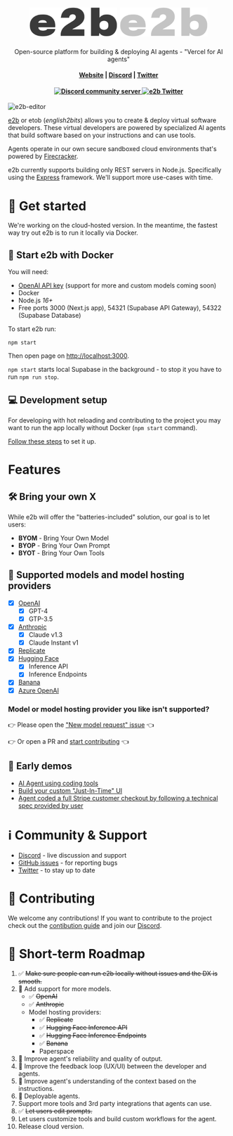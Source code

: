 <h1 align="center">
  <img width="200" src="docs-assets/logoname-black.svg#gh-light-mode-only" alt="e2b">
  <img width="200" src="docs-assets/logoname-white.svg#gh-dark-mode-only" alt="e2b">
</h1>

<p align="center">Open-source platform for building & deploying AI agents - "Vercel for AI agents"</p>

<h4 align="center">
  <a href="https://e2b.dev">Website</a> |
  <a href="https://discord.gg/U7KEcGErtQ">Discord</a> |
  <a href="https://twitter.com/e2b_dev">Twitter</a>
</h4>

<h4 align="center">
  <a href="https://discord.gg/U7KEcGErtQ">
    <img src="https://img.shields.io/badge/chat-on%20Discord-blue" alt="Discord community server" />
  </a>
  <a href="https://twitter.com/e2b_dev">
    <img src="https://img.shields.io/twitter/follow/infisical?label=Follow" alt="e2b Twitter" />
  </a>
</h4>

![e2b-editor](docs-assets/preview.gif)

[e2b](https://e2b.dev) or etob (*english2bits*) allows you to create & deploy virtual software developers. These virtual developers are powered by specialized AI agents that build software based on your instructions and can use tools.

Agents operate in our own secure sandboxed cloud environments that's powered by [Firecracker](https://github.com/firecracker-microvm/firecracker/).

e2b currently supports building only REST servers in Node.js. Specifically using the [Express](https://expressjs.com/) framework. We'll support more use-cases with time.

# 🚀 Get started
We're working on the cloud-hosted version. In the meantime, the fastest way try out e2b is to run it locally via Docker.

## 🐳 Start e2b with Docker
You will need:
- [OpenAI API key](https://platform.openai.com/account/api-keys) (support for more and custom models coming soon)
- Docker
- Node.js *16+*
- Free ports 3000 (Next.js app), 54321 (Supabase API Gateway), 54322 (Supabase Database)

To start e2b run:
```
npm start
```

Then open page on [http://localhost:3000](http://localhost:3000).

`npm start` starts local Supabase in the background - to stop it you have to run `npm run stop`.

## 💻 Development setup
For developing with hot reloading and contributing to the project you may want to run the app locally without Docker (`npm start` command).

[Follow these steps](DEVELOPMENT_SETUP.md) to set it up.

# Features
## 🛠 Bring your own X
While e2b will offer the "batteries-included" solution, our goal is to let users:
- **BYOM** - Bring Your Own Model
- **BYOP** - Bring Your Own Prompt
- **BYOT** - Bring Your Own Tools

## 🤖 Supported models and model hosting providers
- [x] [OpenAI](https://openai.com/)
  - [x] GPT-4
  - [x] GTP-3.5
- [x] [Anthropic](https://anthropic.com/)
  - [x] Claude v1.3
  - [x] Claude Instant v1
- [x] [Replicate](https://replicate.com/)
- [x] [Hugging Face](https://huggingface.co/)
  - [x] Inference API
  - [x] Inference Endpoints
- [x] [Banana](https://www.banana.dev/)
- [x] [Azure OpenAI](https://azure.microsoft.com/en-us/products/cognitive-services/openai-service) 

### **Model or model hosting provider you like isn't supported?**

👉 Please open the ["New model request" issue](https://github.com/e2b-dev/e2b/issues/new?assignees=&labels=new+model+request&template=new-model-request.md&title=) 👈

👉 Or open a PR and [start contributing](./CONTRIBUTING.md#🤖-adding-a-new-model-provider) 👈

## 👀 Early demos
- [AI Agent using coding tools](https://twitter.com/mlejva/status/1636103084802822151)
- [Build your custom "Just-In-Time" UI](https://twitter.com/mlejva/status/1641151421830529042)
- [Agent coded a full Stripe customer checkout by following a technical spec provided by user](https://twitter.com/mlejva/status/1641072535163875330)

# ℹ️ Community & Support
- [Discord](https://discord.gg/U7KEcGErtQ) - live discussion and support
- [GitHub issues](https://github.com/e2b-dev/e2b/issues) - for reporting bugs
- [Twitter](https://twitter.com/e2b_dev) - to stay up to date

# 🤝 Contributing
We welcome any contributions! If you want to contribute to the project check out the [contibution guide](CONTRIBUTING.md) and join our [Discord](https://discord.gg/dSBY3ms2Qr).

# 📆 Short-term Roadmap
1. ✅ ~~Make sure people can run e2b locally without issues and the DX is smooth.~~
2. 🚧 Add support for more models.
    - ✅ ~~OpenAI~~
    - ✅ ~~Anthropic~~
    - Model hosting providers:
      - ✅ ~~Replicate~~
      - ✅ ~~Hugging Face Inference API~~
      - ✅ ~~Hugging Face Inference Endpoints~~
      - ✅ ~~Banana~~
      - Paperspace
3. 🚧 Improve agent's reliability and quality of output.
4. 🚧 Improve the feedback loop (UX/UI) between the developer and agents.
5. 🚧 Improve agent's understanding of the context based on the instructions.
6. 🚧 Deployable agents.
7. Support more tools and 3rd party integrations that agents can use.
8. ✅ ~~Let users edit prompts.~~
9. Let users customize tools and build custom workflows for the agent.
10. Release cloud version.
